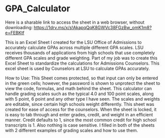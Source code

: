 # GPA_Calculator

Here is a sharable link to access the sheet in a web browser, without downloading:
https://1drv.ms/x/s!AkapqQqK8GWVc38FGzBw_omK1m8?e=FEBKtf

This is an Excel Sheet I created for the LSU Office of Admissions to accurately calculate GPAs across multiple different GPA scales. LSU receives thousands of applications from high schools that use completely different GPA scales and grade weighting. Part of my job was to create this Excel Sheet to standardize the calculations for Admissions Counselors. This excel sheet is used by Counselors at LSU to calculate GPAs accurately.

How to Use:
This Sheet comes protected, so that input can only be entered in the green cells; however, the password is shown to unprotect the sheet to view the code, formulas, and math behind the sheet. This calculator can handle grading scales such as the typical 4.0 and 100 point scales, along with 5 point, 6 point and any other type I have seen. The scales and weights are editable, since certain high schools weight differently. This sheet was created for ease of access for the counselors. When the sheet is locked, it is easy to tab through and enter grades, credit, and weight in an efficient manner. Credit defaults to 1, since the most common credit for high school transcripts is 1. Also nothing is case sensitive. I filled in both of the sheets with 2 different examples of grading scales and how to use them.
